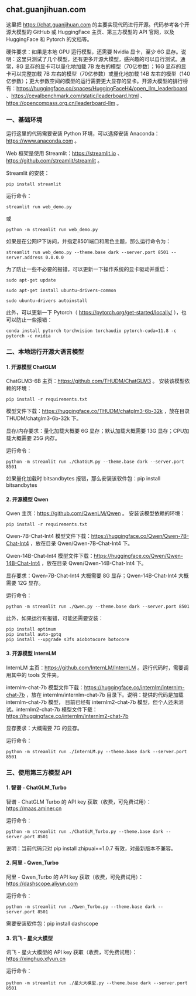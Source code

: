 ## chat.guanjihuan.com

这里把 https://chat.guanjihuan.com 的主要实现代码进行开源。代码参考各个开源大模型的 GitHub 或 HuggingFace 主页、第三方模型的 API 官网，以及 HuggingFace 和 Pytorch 的文档等。

硬件要求：如果是本地 GPU 运行模型，还需要 Nvidia 显卡，至少 6G 显存。说明：这里只测试了几个模型，还有更多开源大模型，感兴趣的可以自行测试。通常，8G 显存的显卡可以量化地加载 7B 左右的模型（70亿参数）；16G 显存的显卡可以完整加载 7B 左右的模型（70亿参数）或量化地加载 14B 左右的模型（140亿参数）；更大参数空间的模型的运行需要更大显存的显卡。开源大模型的排行榜有：https://huggingface.co/spaces/HuggingFaceH4/open_llm_leaderboard 、https://cevalbenchmark.com/static/leaderboard.html 、https://opencompass.org.cn/leaderboard-llm 。

### 一、基础环境

运行这里的代码需要安装 Python 环境，可以选择安装 Anaconda：https://www.anaconda.com 。

Web 框架是使用 Streamlit：https://streamlit.io 、https://github.com/streamlit/streamlit 。

Streamlit 的安装：

```
pip install streamlit
```

运行命令：

```
streamlit run web_demo.py
```

或

```
python -m streamlit run web_demo.py
```

如果是在公网IP下访问，并指定8501端口和黑色主题，那么运行命令为：

```
streamlit run web_demo.py --theme.base dark --server.port 8501 --server.address 0.0.0.0 
```

为了防止一些不必要的报错，可以更新一下操作系统的显卡驱动并重启：

```
sudo apt-get update

sudo apt-get install ubuntu-drivers-common

sudo ubuntu-drivers autoinstall
```

此外，可以更新一下 Pytorch（ https://pytorch.org/get-started/locally/ ），也可以防止一些报错：

```
conda install pytorch torchvision torchaudio pytorch-cuda=11.8 -c pytorch -c nvidia
```

### 二、本地运行开源大语言模型

#### 1. 开源模型 ChatGLM

ChatGLM3-6B 主页：https://github.com/THUDM/ChatGLM3 。 安装该模型依赖的环境：

```
pip install -r requirements.txt
```

模型文件下载：https://huggingface.co/THUDM/chatglm3-6b-32k ，放在目录 THUDM/chatglm3-6b-32k 下。

显存/内存要求：量化加载大概要 6G 显存；默认加载大概需要 13G 显存；CPU加载大概需要 25G 内存。

运行命令：

```
python -m streamlit run ./ChatGLM.py --theme.base dark --server.port 8501
```

如果量化加载时 bitsandbytes 报错，那么安装该软件包：pip install bitsandbytes

#### 2. 开源模型 Qwen

Qwen 主页：https://github.com/QwenLM/Qwen 。 安装该模型依赖的环境：

```
pip install -r requirements.txt
```

Qwen-7B-Chat-Int4 模型文件下载：https://huggingface.co/Qwen/Qwen-7B-Chat-Int4 ，放在目录 Qwen/Qwen-7B-Chat-Int4 下。

Qwen-14B-Chat-Int4 模型文件下载：https://huggingface.co/Qwen/Qwen-14B-Chat-Int4 ，放在目录 Qwen/Qwen-14B-Chat-Int4 下。

显存要求：Qwen-7B-Chat-Int4 大概需要 8G 显存；Qwen-14B-Chat-Int4 大概需要 12G 显存。

运行命令：

```
python -m streamlit run ./Qwen.py --theme.base dark --server.port 8501
```

此外，如果运行有报错，可能还需要安装：

```
pip install optimum
pip install auto-gptq
pip install --upgrade s3fs aiobotocore botocore
```

#### 3. 开源模型 InternLM

InternLM 主页：https://github.com/InternLM/InternLM 。运行代码时，需要调用其中的 tools 文件夹。

internlm-chat-7b 模型文件下载：https://huggingface.co/internlm/internlm-chat-7b ，放在 internlm/internlm-chat-7b 目录下。说明：提供的代码是加载 internlm-chat-7b 模型， 目前已经有 internlm2-chat-7b 模型，但个人还未测试。internlm2-chat-7b 模型文件下载：https://huggingface.co/internlm/internlm2-chat-7b

显存要求：大概需要 7G 的显存。

运行命令：

```
python -m streamlit run ./InternLM.py --theme.base dark --server.port 8501
```

### 三、使用第三方模型 API

#### 1. 智谱 - ChatGLM_Turbo

智谱 - ChatGLM Turbo 的 API key 获取（收费，可免费试用）：https://maas.aminer.cn

运行命令：

```
python -m streamlit run ./ChatGLM_Turbo.py --theme.base dark --server.port 8501
```

说明：当前代码只对 pip install zhipuai==1.0.7 有效，对最新版本不兼容。

#### 2. 阿里 - Qwen_Turbo

阿里 - Qwen_Turbo 的 API key 获取（收费，可免费试用）：https://dashscope.aliyun.com

运行命令：

```
python -m streamlit run ./Qwen_Turbo.py --theme.base dark --server.port 8501
```

需要安装软件包：pip install dashscope

#### 3. 讯飞 - 星火大模型

讯飞 - 星火大模型的 API key 获取（收费，可免费试用）：https://xinghuo.xfyun.cn

运行命令：

```
python -m streamlit run ./星火大模型.py --theme.base dark --server.port 8501
```
